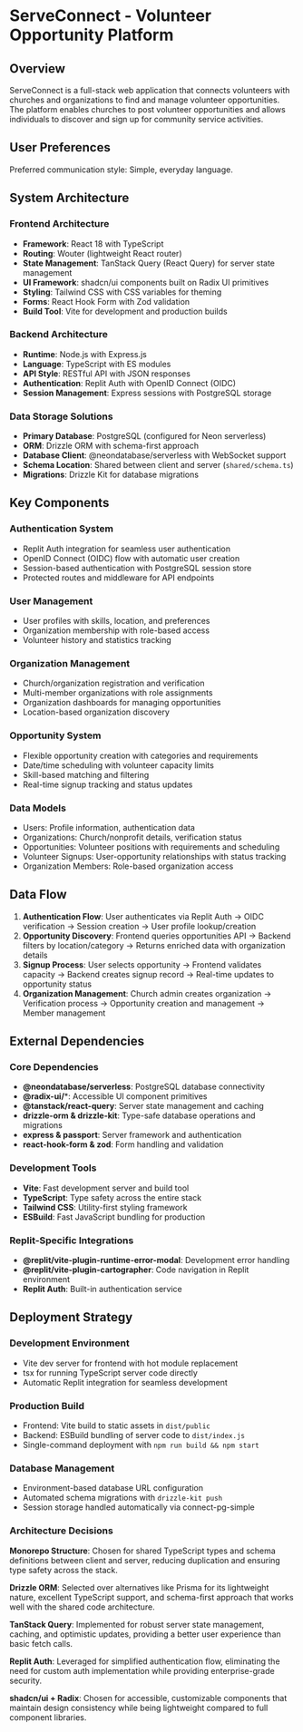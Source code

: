 # ServeConnect - Volunteer Opportunity Platform

## Overview

ServeConnect is a full-stack web application that connects volunteers with churches and organizations to find and manage volunteer opportunities. The platform enables churches to post volunteer opportunities and allows individuals to discover and sign up for community service activities.

## User Preferences

Preferred communication style: Simple, everyday language.

## System Architecture

### Frontend Architecture
- **Framework**: React 18 with TypeScript
- **Routing**: Wouter (lightweight React router)
- **State Management**: TanStack Query (React Query) for server state management
- **UI Framework**: shadcn/ui components built on Radix UI primitives
- **Styling**: Tailwind CSS with CSS variables for theming
- **Forms**: React Hook Form with Zod validation
- **Build Tool**: Vite for development and production builds

### Backend Architecture
- **Runtime**: Node.js with Express.js
- **Language**: TypeScript with ES modules
- **API Style**: RESTful API with JSON responses
- **Authentication**: Replit Auth with OpenID Connect (OIDC)
- **Session Management**: Express sessions with PostgreSQL storage

### Data Storage Solutions
- **Primary Database**: PostgreSQL (configured for Neon serverless)
- **ORM**: Drizzle ORM with schema-first approach
- **Database Client**: @neondatabase/serverless with WebSocket support
- **Schema Location**: Shared between client and server (`shared/schema.ts`)
- **Migrations**: Drizzle Kit for database migrations

## Key Components

### Authentication System
- Replit Auth integration for seamless user authentication
- OpenID Connect (OIDC) flow with automatic user creation
- Session-based authentication with PostgreSQL session store
- Protected routes and middleware for API endpoints

### User Management
- User profiles with skills, location, and preferences
- Organization membership with role-based access
- Volunteer history and statistics tracking

### Organization Management
- Church/organization registration and verification
- Multi-member organizations with role assignments
- Organization dashboards for managing opportunities
- Location-based organization discovery

### Opportunity System
- Flexible opportunity creation with categories and requirements
- Date/time scheduling with volunteer capacity limits
- Skill-based matching and filtering
- Real-time signup tracking and status updates

### Data Models
- Users: Profile information, authentication data
- Organizations: Church/nonprofit details, verification status
- Opportunities: Volunteer positions with requirements and scheduling
- Volunteer Signups: User-opportunity relationships with status tracking
- Organization Members: Role-based organization access

## Data Flow

1. **Authentication Flow**: User authenticates via Replit Auth → OIDC verification → Session creation → User profile lookup/creation
2. **Opportunity Discovery**: Frontend queries opportunities API → Backend filters by location/category → Returns enriched data with organization details
3. **Signup Process**: User selects opportunity → Frontend validates capacity → Backend creates signup record → Real-time updates to opportunity status
4. **Organization Management**: Church admin creates organization → Verification process → Opportunity creation and management → Member management

## External Dependencies

### Core Dependencies
- **@neondatabase/serverless**: PostgreSQL database connectivity
- **@radix-ui/***: Accessible UI component primitives
- **@tanstack/react-query**: Server state management and caching
- **drizzle-orm & drizzle-kit**: Type-safe database operations and migrations
- **express & passport**: Server framework and authentication
- **react-hook-form & zod**: Form handling and validation

### Development Tools
- **Vite**: Fast development server and build tool
- **TypeScript**: Type safety across the entire stack
- **Tailwind CSS**: Utility-first styling framework
- **ESBuild**: Fast JavaScript bundling for production

### Replit-Specific Integrations
- **@replit/vite-plugin-runtime-error-modal**: Development error handling
- **@replit/vite-plugin-cartographer**: Code navigation in Replit environment
- **Replit Auth**: Built-in authentication service

## Deployment Strategy

### Development Environment
- Vite dev server for frontend with hot module replacement
- tsx for running TypeScript server code directly
- Automatic Replit integration for seamless development

### Production Build
- Frontend: Vite build to static assets in `dist/public`
- Backend: ESBuild bundling of server code to `dist/index.js`
- Single-command deployment with `npm run build && npm start`

### Database Management
- Environment-based database URL configuration
- Automated schema migrations with `drizzle-kit push`
- Session storage handled automatically via connect-pg-simple

### Architecture Decisions

**Monorepo Structure**: Chosen for shared TypeScript types and schema definitions between client and server, reducing duplication and ensuring type safety across the stack.

**Drizzle ORM**: Selected over alternatives like Prisma for its lightweight nature, excellent TypeScript support, and schema-first approach that works well with the shared code architecture.

**TanStack Query**: Implemented for robust server state management, caching, and optimistic updates, providing a better user experience than basic fetch calls.

**Replit Auth**: Leveraged for simplified authentication flow, eliminating the need for custom auth implementation while providing enterprise-grade security.

**shadcn/ui + Radix**: Chosen for accessible, customizable components that maintain design consistency while being lightweight compared to full component libraries.